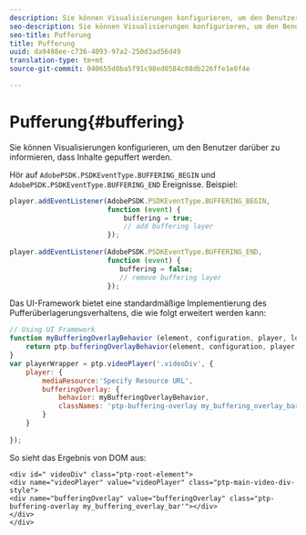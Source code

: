 ```yaml
---
description: Sie können Visualisierungen konfigurieren, um den Benutzer darüber zu informieren, dass Inhalte gepuffert werden.
seo-description: Sie können Visualisierungen konfigurieren, um den Benutzer darüber zu informieren, dass Inhalte gepuffert werden.
seo-title: Pufferung
title: Pufferung
uuid: da9498ee-c736-4093-97a2-250d3ad56d49
translation-type: tm+mt
source-git-commit: 040655d8ba5f91c98ed0584c08db226ffe1e0f4e

---
```



# Pufferung{#buffering}

Sie können Visualisierungen konfigurieren, um den Benutzer darüber zu informieren, dass Inhalte gepuffert werden.

Hör auf `AdobePSDK.PSDKEventType.BUFFERING_BEGIN` und `AdobePSDK.PSDKEventType.BUFFERING_END` Ereignisse. Beispiel:

```js
player.addEventListener(AdobePSDK.PSDKEventType.BUFFERING_BEGIN,  
                        function (event) { 
                            buffering = true; 
                            // add buffering layer 
                        }); 
  
player.addEventListener(AdobePSDK.PSDKEventType.BUFFERING_END,  
                        function (event) { 
                           buffering = false; 
                           // remove buffering layer 
                        });
```

Das UI-Framework bietet eine standardmäßige Implementierung des Pufferüberlagerungsverhaltens, die wie folgt erweitert werden kann:

```js
// Using UI Framework 
function myBufferingOverlayBehavior (element, configuration, player, localize, baseLog) { 
    return ptp.bufferingOverlayBehavior(element, configuration, player, localize, baseLog); 
} 
var playerWrapper = ptp.videoPlayer('.videoDiv', { 
    player: { 
        mediaResource:'Specify Resource URL', 
        bufferingOverlay: { 
            behavior: myBufferingOverlayBehavior, 
            classNames: 'ptp-buffering-overlay my_buffering_overlay_bar' 
        } 
    } 
 
}); 
```

So sieht das Ergebnis von DOM aus:

```
<div id=" videoDiv" class="ptp-root-element"> 
<div name="videoPlayer" value="videoPlayer" class="ptp-main-video-div-style"> 
<div name="bufferingOverlay" value="bufferingOverlay" class="ptp-buffering-overlay my_buffering_overlay_bar'"></div> 
</div> 
</div> 
```

